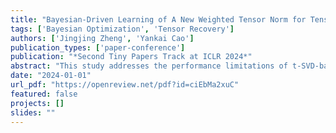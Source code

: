```yaml
---
title: "Bayesian-Driven Learning of A New Weighted Tensor Norm for Tensor Recovery"
tags: ['Bayesian Optimization', 'Tensor Recovery']
authors: ['Jingjing Zheng', 'Yankai Cao']
publication_types: ['paper-conference']
publication: "*Second Tiny Papers Track at ICLR 2024*"
abstract: "This study addresses the performance limitations of t-SVD-based tensor recovery caused by non-smooth changes and imbalanced low-rankness in tensor data. We introduce a novel bilevel tensor completion model, integrating the learning of a data-dependent weighted tensor norm within the tensor completion framework as an upper-level problem. We treat the optimization of the bilevel problem as a black-box problem, employing Bayesian Optimization (BO) for efficient learning of the proposed tensor norm. Numerical experiments demonstrated the superior performance of our proposed method compared to state-of-the-art methods in tensor completion. The code of our method is available at https://github.com/jzheng20/TR-BO.git."
date: "2024-01-01"
url_pdf: "https://openreview.net/pdf?id=ciEbMa2xuC"
featured: false
projects: []
slides: ""
---
```

